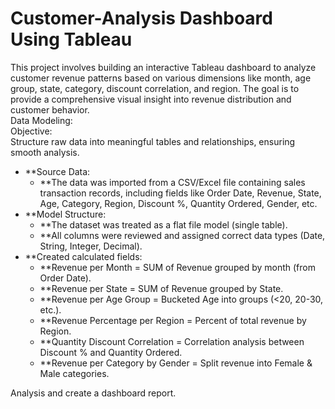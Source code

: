 # Customer-Analysis Dashboard Using Tableau

This project involves building an interactive Tableau dashboard to analyze customer revenue patterns based on various dimensions like month, age group, state, category, discount correlation, and region. The goal is to provide a comprehensive visual insight into revenue distribution and customer behavior.
<br>
Data Modeling:
<br>
Objective:
<br>
Structure raw data into meaningful tables and relationships, ensuring smooth analysis.
- **Source Data:
   - **The data was imported from a CSV/Excel file containing sales transaction records, including fields like Order Date, Revenue, State, Age, Category, Region, Discount %, Quantity Ordered, Gender, etc.
- **Model Structure:
   - **The dataset was treated as a flat file model (single table).
   - **All columns were reviewed and assigned correct data types (Date, String, Integer, Decimal).
- **Created calculated fields:
   - **Revenue per Month = SUM of Revenue grouped by month (from Order Date).
   - **Revenue per State = SUM of Revenue grouped by State.
   - **Revenue per Age Group = Bucketed Age into groups (<20, 20-30, etc.).
   - **Revenue Percentage per Region = Percent of total revenue by Region.
   - **Quantity Discount Correlation = Correlation analysis between Discount % and Quantity Ordered.
   - **Revenue per Category by Gender = Split revenue into Female & Male categories.

Analysis and create a dashboard report.
